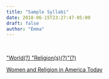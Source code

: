 ```yaml
---
title: "Sample Syllabi"
date: 2018-06-15T23:27:47-05:00
draft: false
author: "Emma"
---
```


<br>

<a href="../../resources/world_religions.pdf" target="_blank">"World(?) "Religion(s)(?)"(?)</a>

<a href="../../resources/women_and_religion.pdf" target="_blank">Women and Religion in America Today</a>